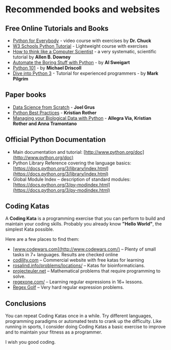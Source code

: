 
# Recommended books and websites

## Free Online Tutorials and Books

* [Python for Everybody](https://www.freecodecamp.org/learn/scientific-computing-with-python/python-for-everybody/) - video course with exercises by **Dr. Chuck**
* [W3 Schools Python Tutorial](https://www.w3schools.com/python/default.asp) - Lightweight course with exercises
* [How to think like a Computer Scientist](http://www.greenteapress.com/thinkpython/) - a very systematic, scientific tutorial by **Allen B. Downey**
* [Automate the Boring Stuff with Python](https://automatetheboringstuff.com/) - by **Al Sweigart**
* [Python 101](http://python101.pythonlibrary.org/) - by **Michael Driscoll**
* [Dive into Python 3](https://diveinto.org/python3/table-of-contents.html) - Tutorial for experienced programmers - by **Mark Pilgrim**

## Paper books

* [Data Science from Scratch](http://shop.oreilly.com/product/0636920033400.do) - **Joel Grus**
* [Python Best Practices](https://www.apress.com/gp/book/9781484222409) - **Kristian Rother**
* [Managing your Biological Data with Python](https://www.crcpress.com/Managing-Your-Biological-Data-with-Python/Via-Rother-Tramontano/9781439880937) - **Allegra Via, Kristian Rother and Anna Tramontano**

## Official Python Documentation

* Main documentation and tutorial: [http://www.python.org/doc](http://www.python.org/doc)
* Python Library Reference covering the language basics: [https://docs.python.org/3/library/index.html](https://docs.python.org/3/library/index.html)
* Global Module Index – description of standard modules:
[https://docs.python.org/3/py-modindex.html](https://docs.python.org/3/py-modindex.html)

## Coding Katas

A **Coding Kata** is a programming exercise that you can perform to build and maintain your coding skills. Probably you already know **"Hello World"**, the simplest Kata possible.

Here are a few places to find them:

* [www.codewars.com](http://www.codewars.com/) – Plenty of small tasks in 7+ languages. Results are checked online
* [codility.com](https://codility.com/) – Commercial website with free katas for learning
* [rosalind.info/problems/locations/](http://rosalind.info/problems/locations/) – Katas for bioinformaticians.
* [projecteuler.net](http://projecteuler.net) – Mathematical problems that require programming to solve.
* [regexone.com/](http://regexone.com/) – Learning regular expressions in 16+ lessons.
* [Regex Golf](https://regex.alf.nu/) – Very hard regular expression problems.

## Conclusions

You can repeat Coding Katas once in a while. Try different languages, programming paradigms or automated tests to crank up the difficulty. Like running in sports, I consider doing Coding Katas a basic exercise to improve and to maintain your fitness as a programmer.

I wish you good coding.
